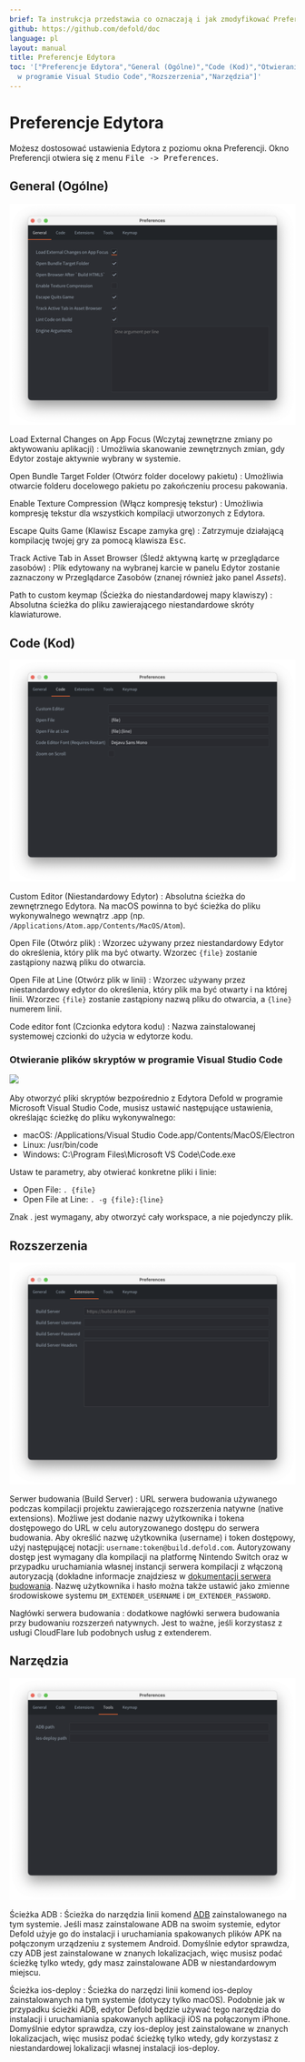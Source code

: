 ```yaml
---
brief: Ta instrukcja przedstawia co oznaczają i jak zmodyfikować Preferencje Edytora.
github: https://github.com/defold/doc
language: pl
layout: manual
title: Preferencje Edytora
toc: '["Preferencje Edytora","General (Ogólne)","Code (Kod)","Otwieranie plików skryptów
  w programie Visual Studio Code","Rozszerzenia","Narzędzia"]'
---
```


# Preferencje Edytora

Możesz dostosować ustawienia Edytora z poziomu okna Preferencji. Okno Preferencji otwiera się z menu <kbd>File -> Preferences</kbd>.

## General (Ogólne)

![](/manuals/images/editor/preferences_general.png)

Load External Changes on App Focus (Wczytaj zewnętrzne zmiany po aktywowaniu aplikacji)
: Umożliwia skanowanie zewnętrznych zmian, gdy Edytor zostaje aktywnie wybrany w systemie.

Open Bundle Target Folder (Otwórz folder docelowy pakietu)
: Umożliwia otwarcie folderu docelowego pakietu po zakończeniu procesu pakowania.

Enable Texture Compression (Włącz kompresję tekstur)
: Umożliwia kompresję tekstur dla wszystkich kompilacji utworzonych z Edytora.

Escape Quits Game (Klawisz Escape zamyka grę)
: Zatrzymuje działającą kompilację twojej gry za pomocą klawisza <kbd>Esc</kbd>.

Track Active Tab in Asset Browser (Śledź aktywną kartę w przeglądarce zasobów)
: Plik edytowany na wybranej karcie w panelu Edytor zostanie zaznaczony w Przeglądarce Zasobów (znanej również jako panel *Assets*).

Path to custom keymap (Ścieżka do niestandardowej mapy klawiszy)
: Absolutna ścieżka do pliku zawierającego niestandardowe skróty klawiaturowe.

## Code (Kod)

![](/manuals/images/editor/preferences_code.png)

Custom Editor (Niestandardowy Edytor)
: Absolutna ścieżka do zewnętrznego Edytora. Na macOS powinna to być ścieżka do pliku wykonywalnego wewnątrz .app (np. `/Applications/Atom.app/Contents/MacOS/Atom`).

Open File (Otwórz plik)
: Wzorzec używany przez niestandardowy Edytor do określenia, który plik ma być otwarty. Wzorzec `{file}` zostanie zastąpiony nazwą pliku do otwarcia.

Open File at Line (Otwórz plik w linii)
: Wzorzec używany przez niestandardowy edytor do określenia, który plik ma być otwarty i na której linii. Wzorzec `{file}` zostanie zastąpiony nazwą pliku do otwarcia, a `{line}` numerem linii.

Code editor font (Czcionka edytora kodu)
: Nazwa zainstalowanej systemowej czcionki do użycia w edytorze kodu.

### Otwieranie plików skryptów w programie Visual Studio Code

![](/manuals/images/editor/preferences_vscode.png)

Aby otworzyć pliki skryptów bezpośrednio z Edytora Defold w programie Microsoft Visual Studio Code, musisz ustawić następujące ustawienia, określając ścieżkę do pliku wykonywalnego:

- macOS: /Applications/Visual Studio Code.app/Contents/MacOS/Electron
- Linux: /usr/bin/code
- Windows: C:\Program Files\Microsoft VS Code\Code.exe

Ustaw te parametry, aby otwierać konkretne pliki i linie:

- Open File: `. {file}`
- Open File at Line: `. -g {file}:{line}`

Znak . jest wymagany, aby otworzyć cały workspace, a nie pojedynczy plik.

## Rozszerzenia

![](/manuals/images/editor/preferences_extensions.png)

Serwer budowania (Build Server)
: URL serwera budowania używanego podczas kompilacji projektu zawierającego rozszerzenia natywne (native extensions). Możliwe jest dodanie nazwy użytkownika i tokena dostępowego do URL w celu autoryzowanego dostępu do serwera budowania. Aby określić nazwę użytkownika (username) i token dostępowy, użyj następującej notacji: `username:token@build.defold.com`. Autoryzowany dostęp jest wymagany dla kompilacji na platformę Nintendo Switch oraz w przypadku uruchamiania własnej instancji serwera kompilacji z włączoną autoryzacją (dokładne informacje znajdziesz w [dokumentacji serwera budowania](https://github.com/defold/extender/blob/dev/README_SECURITY.md). Nazwę użytkownika i hasło można także ustawić jako zmienne środowiskowe systemu `DM_EXTENDER_USERNAME` i `DM_EXTENDER_PASSWORD`.

Nagłówki serwera budowania
: dodatkowe nagłówki serwera budowania przy budowaniu rozszerzeń natywnych. Jest to ważne, jeśli korzystasz z usługi CloudFlare lub podobnych usług z extenderem.

## Narzędzia

![](/manuals/images/editor/preferences_tools.png)

Ścieżka ADB
: Ścieżka do narzędzia linii komend [ADB](https://developer.android.com/tools/adb) zainstalowanego na tym systemie. Jeśli masz zainstalowane ADB na swoim systemie, edytor Defold użyje go do instalacji i uruchamiania spakowanych plików APK na połączonym urządzeniu z systemem Android. Domyślnie edytor sprawdza, czy ADB jest zainstalowane w znanych lokalizacjach, więc musisz podać ścieżkę tylko wtedy, gdy masz zainstalowane ADB w niestandardowym miejscu.

Ścieżka ios-deploy
: Ścieżka do narzędzi linii komend ios-deploy zainstalowanych na tym systemie (dotyczy tylko macOS). Podobnie jak w przypadku ścieżki ADB, edytor Defold będzie używać tego narzędzia do instalacji i uruchamiania spakowanych aplikacji iOS na połączonym iPhone. Domyślnie edytor sprawdza, czy ios-deploy jest zainstalowane w znanych lokalizacjach, więc musisz podać ścieżkę tylko wtedy, gdy korzystasz z niestandardowej lokalizacji własnej instalacji ios-deploy.